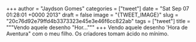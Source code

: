 
+++
author = "Jaydson Gomes"
categories = ["tweet"]
date = "Sat Sep 07 01:28:01 +0000 2013"
draft = false
image = "{TWEET_IMAGE}"
slug = "20c76d92e79ffd4b3373323e45e3e46f6cc822ab"
tags = ["tweet"]
title = """Vendo aquele desenho "Hor..."""
+++
Vendo aquele desenho 'Hora de Aventura" com o meu filho. Os criadores tomam ácido no mínimo.

